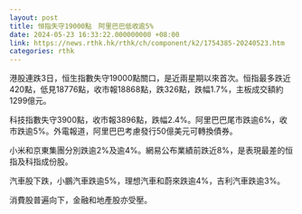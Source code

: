 ```yaml
---
layout: post
title: 恒指失守19000點　阿里巴巴低收逾5%
date: 2024-05-23 16:33:22.000000000 +08:00
link: https://news.rthk.hk/rthk/ch/component/k2/1754385-20240523.htm
categories: rthk
---
```


港股連跌3日，恒生指數失守19000點關口，是近兩星期以來首次。恒指最多跌近420點，低見18776點，收市報18868點，跌326點，跌幅1.7%，主板成交額約1299億元。

科技指數失守3900點，收市報3896點，跌幅2.4%。阿里巴巴尾市跌逾6%，收市跌逾5%。外電報道，阿里巴巴考慮發行50億美元可轉換債券。

小米和京東集團分別跌逾2%及逾4%。網易公布業績前跌近8%，是表現最差的恒指及科指成份股。

汽車股下跌，小鵬汽車跌逾5%，理想汽車和蔚來跌逾4%，吉利汽車跌逾3%。

消費股普遍向下，金融和地產股亦受壓。
